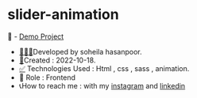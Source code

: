 # slider-animation
📌 - [Demo Project](https://soheilahpb.github.io/slider-animation-/)
- <a href="https://fa.piliapp.com/emoji/list/?skin=1f3fb" class="active">👩🏻‍💻</a>Developed by soheila hasanpoor.
- <a href="https://fa.piliapp.com/emoji/list/?skin=1f3fb" class="active">📅</a>Created : 2022-10-18.
- <a title="Symbols" href="https://fa.piliapp.com/emoji/list/?skin=1f3fb#symbols">✅</a> Technologies Used : Html , css , sass , animation.
- 🔘 Role : Frontend
- 📞How to reach me : with my 
[instagram](https://www.instagram.com/soheila_hasanpoor_web) and 
[linkedin](https://www.linkedin.com/in/soheila-hasanpoor-8b2903273/)
